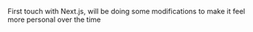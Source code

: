 First touch with Next.js, will be doing some modifications to make it feel more personal over the time